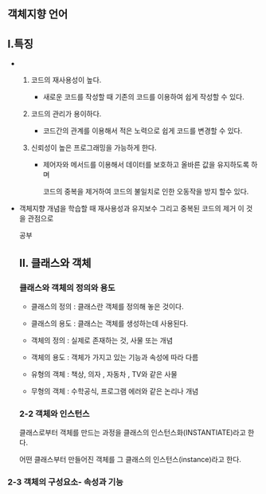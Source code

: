 ## 객체지향 언어

##      I.특징

* 1. 코드의 재사용성이 높다. 

     * 새로운 코드를 작성할 때 기존의 코드를 이용하여 쉽게 작성할 수 있다. 

  2. 코드의 관리가 용이하다. 

     * 코드간의 관계를 이용해서 적은 노력으로 쉽게 코드를 변경할 수 있다. 

  3. 신뢰성이 높은 프로그래밍을 가능하게 한다.

     * 제어자와 메서드를 이용해서 데이터를 보호하고 올바른 값을 유지하도록 하며 

       코드의 중복을 제거하여 코드의 불일치로 인한 오동작을 방지 할수 있다. 

* 객체지향 개념을 학습할 때 재사용성과 유지보수 그리고 중복된 코드의 제거 이 것을 관점으로 

  공부 

  

  ## II. 클래스와 객체

  ### 클래스와 객체의 정의와 용도 

  * 클래스의 정의 : 클래스란 객체를 정의해 놓은 것이다. 

  * 클래스의 용도 : 클래스는 객체를 생성하는데 사용된다. 

  * 객체의     정의 : 실제로 존재하는 것, 사물 또는 개념 

  * 객체의     용도 : 객체가 가지고 있는 기능과 속성에 따라 다름

  * 유형의     객체 : 책상, 의자 , 자동차 , TV와 같은 사물 

  * 무형의     객체 : 수학공식, 프로그램 에러와 같은 논리나 개념 

     

     

  ### 2-2 객체와 인스턴스

  클래스로부터 객체를 만드는 과정을 클래스의 인스턴스화(INSTANTIATE)라고 한다.

  어떤 클래스부터 만들어진 객체를 그 클래스의 인스턴스(instance)라고 한다. 

  

###      2-3 객체의 구성요소- 속성과 기능 

